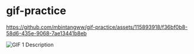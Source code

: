 # gif-practice
https://github.com/mbintangww/gif-practice/assets/115893918/f36bf0b8-58d6-435e-9068-7ae13441b8eb

![GIF 1 Description](https://github.com/mbintangww/gif-practice/assets/115893918/cc8dbf8f-f8c3-41fe-b2a6-9d716b20b6cf)
